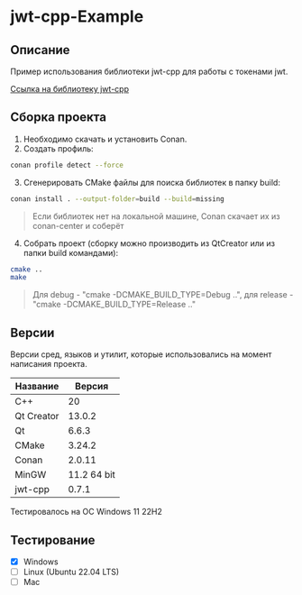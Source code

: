 # jwt-cpp-Example

## Описание

Пример использования библиотеки jwt-cpp для работы с токенами jwt.

[Ссылка на библиотеку jwt-cpp](https://github.com/Thalhammer/jwt-cpp?ysclid=mc1jxtc9vf221083500 "jwt-cpp")

## Сборка проекта

1. Необходимо скачать и установить Conan.
2. Создать профиль:

```bash
conan profile detect --force
```

3. Сгенерировать CMake файлы для поиска библиотек в папку build:

```bash
conan install . --output-folder=build --build=missing
```

> Если библиотек нет на локальной машине, Conan скачает их из conan-center и соберёт

4. Собрать проект (cборку можно производить из QtCreator или из папки build командами):

```bash
cmake ..
make
```
> Для debug - "cmake -DCMAKE_BUILD_TYPE=Debug ..", для release - "cmake -DCMAKE_BUILD_TYPE=Release .."

## Версии

Версии сред, языков и утилит, которые использовались на момент написания проекта.

| Название      | Версия               |
| --------------|----------------------|
| C++           | 20                   |
| Qt Creator    | 13.0.2               |
| Qt            | 6.6.3                |
| CMake         | 3.24.2               |
| Conan         | 2.0.11               |
| MinGW         | 11.2 64 bit          |
| jwt-cpp       | 0.7.1                |

Тестировалось на ОС Windows 11 22H2

## Тестирование

- [x] Windows
- [ ] Linux (Ubuntu 22.04 LTS)
- [ ] Mac
